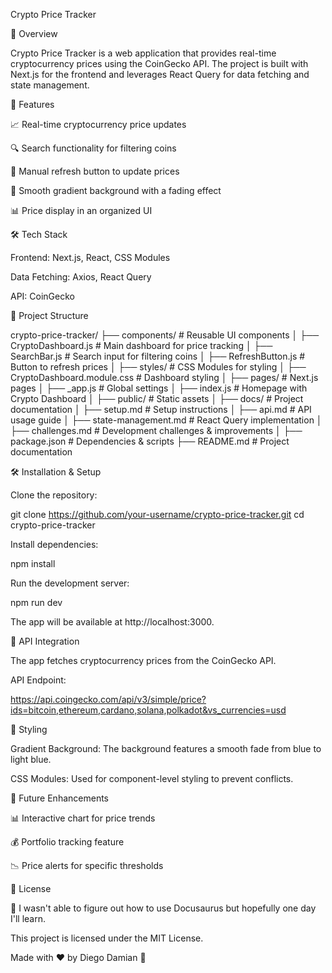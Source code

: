 Crypto Price Tracker

📌 Overview

Crypto Price Tracker is a web application that provides real-time cryptocurrency prices using the CoinGecko API. The project is built with Next.js for the frontend and leverages React Query for data fetching and state management.

🚀 Features

📈 Real-time cryptocurrency price updates

🔍 Search functionality for filtering coins

🔄 Manual refresh button to update prices

🎨 Smooth gradient background with a fading effect

📊 Price display in an organized UI

🛠️ Tech Stack

Frontend: Next.js, React, CSS Modules

Data Fetching: Axios, React Query

API: CoinGecko

📂 Project Structure

crypto-price-tracker/
├── components/          # Reusable UI components
│   ├── CryptoDashboard.js  # Main dashboard for price tracking
│   ├── SearchBar.js       # Search input for filtering coins
│   ├── RefreshButton.js   # Button to refresh prices
│
├── styles/              # CSS Modules for styling
│   ├── CryptoDashboard.module.css  # Dashboard styling
│
├── pages/               # Next.js pages
│   ├── _app.js          # Global settings
│   ├── index.js         # Homepage with Crypto Dashboard
│
├── public/              # Static assets
│
├── docs/                # Project documentation
│   ├── setup.md         # Setup instructions
│   ├── api.md           # API usage guide
│   ├── state-management.md  # React Query implementation
│   ├── challenges.md    # Development challenges & improvements
│
├── package.json         # Dependencies & scripts
├── README.md            # Project documentation

🛠️ Installation & Setup

Clone the repository:

git clone https://github.com/your-username/crypto-price-tracker.git
cd crypto-price-tracker

Install dependencies:

npm install

Run the development server:

npm run dev

The app will be available at http://localhost:3000.

🔌 API Integration

The app fetches cryptocurrency prices from the CoinGecko API.

API Endpoint:

https://api.coingecko.com/api/v3/simple/price?ids=bitcoin,ethereum,cardano,solana,polkadot&vs_currencies=usd

🎨 Styling

Gradient Background: The background features a smooth fade from blue to light blue.

CSS Modules: Used for component-level styling to prevent conflicts.

🚀 Future Enhancements

📊 Interactive chart for price trends

💰 Portfolio tracking feature

📉 Price alerts for specific thresholds

📜 License

🦖 I wasn't able to figure out how to use Docusaurus but hopefully one day I'll learn.

This project is licensed under the MIT License.

Made with ❤️ by Diego Damian 🚀


